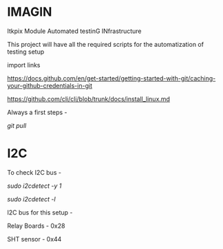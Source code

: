 # IMAGIN
Itkpix Module Automated testinG INfrastructure

This project will have all the required scripts for the automatization of testing setup 

import links

https://docs.github.com/en/get-started/getting-started-with-git/caching-your-github-credentials-in-git

https://github.com/cli/cli/blob/trunk/docs/install_linux.md

Always a first steps -

*git pull*

# I2C
To check I2C bus -

*sudo i2cdetect -y 1*

*sudo i2cdetect -l*

I2C bus for this setup -

Relay Boards - 0x28

SHT sensor - 0x44


